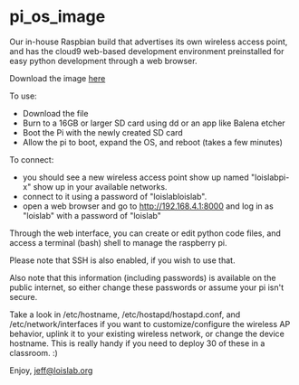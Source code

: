 # pi_os_image
Our in-house Raspbian build that advertises its own wireless access point, and has the cloud9 web-based development environment preinstalled for easy python development through a web browser.

Download the image [here](https://drive.google.com/file/d/11INcH4EU1vZ6tqbRKVsq9-0XMmLCJBnF/view?usp=sharing)

To use:
- Download the file
- Burn to a 16GB or larger SD card using dd or an app like Balena etcher
- Boot the Pi with the newly created SD card
- Allow the pi to boot, expand the OS, and reboot (takes a few minutes)

To connect:
- you should see a new wireless access point show up named "loislabpi-x" show up in your available networks.  
- connect to it using a password of "loislabloislab".
- open a web browser and go to http://192.168.4.1:8000 and log in as "loislab" with a password of "loislab"

Through the web interface, you can create or edit python code files, and access a terminal (bash) shell to manage the raspberry pi.  

Please note that SSH is also enabled, if you wish to use that.

Also note that this information (including passwords) is available on the public internet, so either change these passwords or assume your pi isn't secure. 

Take a look in /etc/hostname, /etc/hostapd/hostapd.conf, and /etc/network/interfaces if you want to customize/configure the wireless AP behavior, uplink it to your existing wireless network, or change the device hostname.  This is really handy if you need to deploy 30 of these in a classroom.  :)

Enjoy,
jeff@loislab.org
